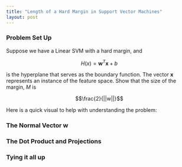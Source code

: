 ```yaml
---
title: "Length of a Hard Margin in Support Vector Machines"
layout: post
---
```

### Problem Set Up
Suppose we have a Linear SVM with a hard margin, and

 $$H(x) = \mathbf w^T\mathbf x + b$$
 
is the hyperplane that serves as the boundary function. The vector $\mathbf x$ represents an instance of the feature space. Show that the size of the margin, $M$ is

$$\frac{2}{||w||}$$

Here is a quick visual to help with understanding the problem:



### The Normal Vector w

### The Dot Product and Projections

### Tying it all up
